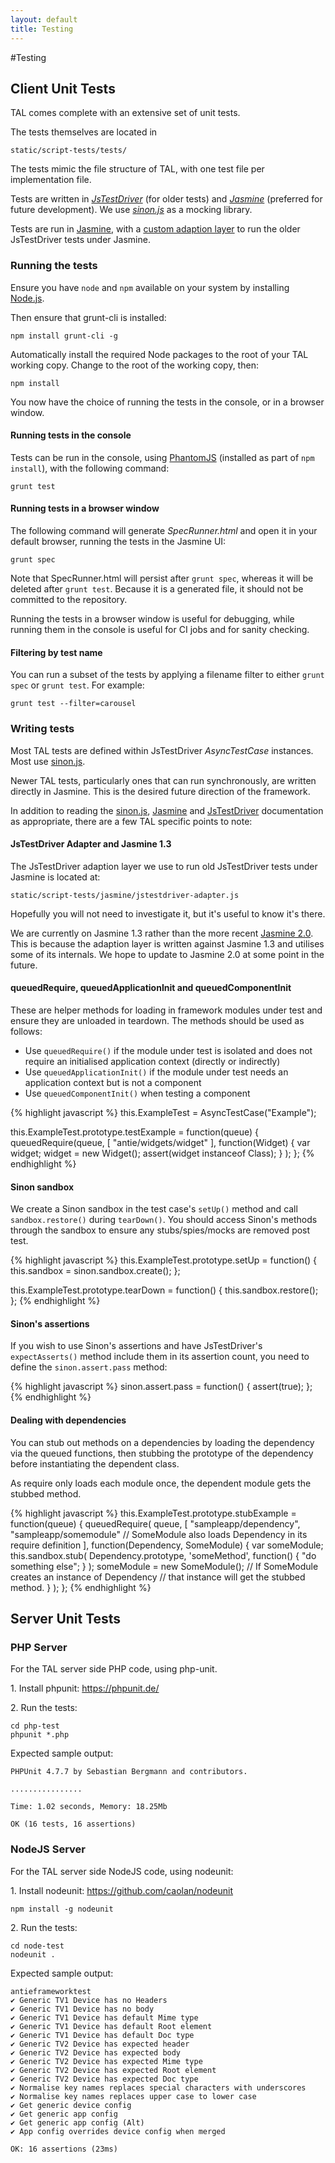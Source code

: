 ```yaml
---
layout: default
title: Testing
---
```


#Testing

## Client Unit Tests
TAL comes complete with an extensive set of unit tests.

The tests themselves are located in 

    static/script-tests/tests/
    
The tests mimic the file structure of TAL, with one test file per implementation file.

Tests are written in *[JsTestDriver][]* (for older tests) and *[Jasmine][]* (preferred for future development). We use *[sinon.js][]* as a mocking library.

Tests are run in [Jasmine][], with a [custom adaption layer](#jstestdriver-adapter-and-jasmine-13) to run the older JsTestDriver tests under Jasmine.

### Running the tests

Ensure you have `node` and `npm` available on your system by installing [Node.js][].

Then ensure that grunt-cli is installed:

    npm install grunt-cli -g

Automatically install the required Node packages to the root of your TAL working copy. Change to the root of the working copy, then:

    npm install

You now have the choice of running the tests in the console, or in a browser window.

#### Running tests in the console

Tests can be run in the console, using [PhantomJS][] (installed as part of `npm install`), with the following command:

    grunt test

#### Running tests in a browser window

The following command will generate *SpecRunner.html* and open it in your default browser, running the tests in the Jasmine UI:

    grunt spec

Note that SpecRunner.html will persist after `grunt spec`, whereas it will be deleted after `grunt test`. Because it is a generated file, it should not be committed to the repository.

Running the tests in a browser window is useful for debugging, while running them in the console is useful for CI jobs and for sanity checking.

#### Filtering by test name

You can run a subset of the tests by applying a filename filter to either `grunt spec` or `grunt test`. For example:

    grunt test --filter=carousel

### Writing tests

Most TAL tests are defined within JsTestDriver _AsyncTestCase_ instances. Most use [sinon.js][].

Newer TAL tests, particularly ones that can run synchronously, are written directly in Jasmine. This is the desired future direction of the framework.

In addition to reading the [sinon.js][], [Jasmine][] and [JsTestDriver][] documentation as appropriate, there are a few TAL specific points to note:

#### JsTestDriver Adapter and Jasmine 1.3

The JsTestDriver adaption layer we use to run old JsTestDriver tests under Jasmine is located at:

    static/script-tests/jasmine/jstestdriver-adapter.js

Hopefully you will not need to investigate it, but it's useful to know it's there.

We are currently on Jasmine 1.3 rather than the more recent [Jasmine 2.0](http://jasmine.github.io/2.0/introduction.html). This is because the adaption layer is written against Jasmine 1.3 and utilises some of its internals. We hope to update to Jasmine 2.0 at some point in the future.

#### queuedRequire, queuedApplicationInit and queuedComponentInit

These are helper methods for loading in framework modules under test and ensure they are unloaded in teardown.
The methods should be used as follows:

* Use `queuedRequire()` if the module under test is isolated and does not require an initialised application context (directly or indirectly)
* Use `queuedApplicationInit()` if the module under test needs an application context but is not a component
* Use `queuedComponentInit()` when testing a component

{% highlight javascript %}
this.ExampleTest = AsyncTestCase("Example");

this.ExampleTest.prototype.testExample = function(queue) {
    queuedRequire(queue, 
        [
            "antie/widgets/widget"
        ], 
        function(Widget) {
            var widget;
            widget = new Widget();
            assert(widget instanceof Class);
        }
    );
};
{% endhighlight %}

#### Sinon sandbox

We create a Sinon sandbox in the test case's `setUp()` method and call `sandbox.restore()` during `tearDown()`. You should access Sinon's methods through the sandbox to ensure any stubs/spies/mocks are removed post test.

{% highlight javascript %}
this.ExampleTest.prototype.setUp = function() {
    this.sandbox = sinon.sandbox.create();
};

this.ExampleTest.prototype.tearDown = function() {
    this.sandbox.restore();
};
{% endhighlight %}

#### Sinon's assertions

If you wish to use Sinon's assertions and have JsTestDriver's `expectAsserts()` method include them in its assertion count, you need to define the `sinon.assert.pass` method:

{% highlight javascript %}
sinon.assert.pass = function() {
   assert(true);
};
{% endhighlight %}


#### Dealing with dependencies

You can stub out methods on a dependencies by loading the dependency via the queued functions, then stubbing the prototype of the dependency before instantiating the dependent class.

As require only loads each module once, the dependent module gets the stubbed method.

{% highlight javascript %}
this.ExampleTest.prototype.stubExample = function(queue) {
    queuedRequire(
        queue, 
        [
            "sampleapp/dependency",
            "sampleapp/somemodule"  // SomeModule also loads Dependency in its require definition
        ], 
        function(Dependency, SomeModule) {
            var someModule;
            this.sandbox.stub(
                Dependency.prototype, 
                'someMethod', 
                function() { "do something else"; }
            ); 
            someModule = new SomeModule();  // If SomeModule creates an instance of Dependency
                                            // that instance will get the stubbed method.
        }
    );
};
{% endhighlight %}

[sinon.js]: http://sinonjs.org/
[JsTestDriver]: https://code.google.com/p/js-test-driver/
[Jasmine]: http://jasmine.github.io/1.3/introduction.html
[Node.js]: https://nodejs.org/
[PhantomJS]: http://phantomjs.org/

## Server Unit Tests

### PHP Server
For the TAL server side PHP code, using php-unit.

1\. Install phpunit: https://phpunit.de/

2\. Run the tests:

    cd php-test
    phpunit *.php

Expected sample output:

    PHPUnit 4.7.7 by Sebastian Bergmann and contributors.

    ................

    Time: 1.02 seconds, Memory: 18.25Mb

    OK (16 tests, 16 assertions)


### NodeJS Server
For the TAL server side NodeJS code, using nodeunit:

1\. Install nodeunit: https://github.com/caolan/nodeunit

    npm install -g nodeunit


2\. Run the tests:

    cd node-test
    nodeunit .

Expected sample output:

    antieframeworktest
    ✔ Generic TV1 Device has no Headers
    ✔ Generic TV1 Device has no body
    ✔ Generic TV1 Device has default Mime type
    ✔ Generic TV1 Device has default Root element
    ✔ Generic TV1 Device has default Doc type
    ✔ Generic TV2 Device has expected header
    ✔ Generic TV2 Device has expected body
    ✔ Generic TV2 Device has expected Mime type
    ✔ Generic TV2 Device has expected Root element
    ✔ Generic TV2 Device has expected Doc type
    ✔ Normalise key names replaces special characters with underscores
    ✔ Normalise key names replaces upper case to lower case
    ✔ Get generic device config
    ✔ Get generic app config
    ✔ Get generic app config (Alt)
    ✔ App config overrides device config when merged
        
    OK: 16 assertions (23ms)
